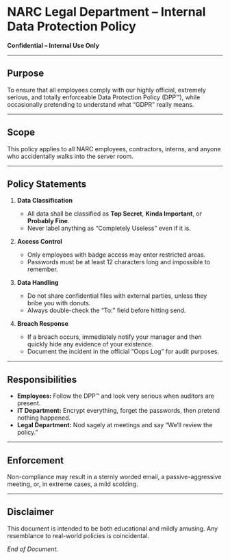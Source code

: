 # NARC Legal Department – Internal Data Protection Policy

**Confidential – Internal Use Only**  

---

## Purpose

To ensure that all employees comply with our highly official, extremely serious, and totally enforceable Data Protection Policy (DPP™), while occasionally pretending to understand what “GDPR” really means.

---

## Scope

This policy applies to all NARC employees, contractors, interns, and anyone who accidentally walks into the server room.

---

## Policy Statements

1. **Data Classification**  
   - All data shall be classified as **Top Secret**, **Kinda Important**, or **Probably Fine**.  
   - Never label anything as “Completely Useless” even if it is.

2. **Access Control**  
   - Only employees with badge access may enter restricted areas.  
   - Passwords must be at least 12 characters long and impossible to remember.  

3. **Data Handling**  
   - Do not share confidential files with external parties, unless they bribe you with donuts.  
   - Always double-check the “To:” field before hitting send.  

4. **Breach Response**  
   - If a breach occurs, immediately notify your manager and then quickly hide any evidence of your existence.  
   - Document the incident in the official “Oops Log” for audit purposes.

---

## Responsibilities

- **Employees:** Follow the DPP™ and look very serious when auditors are present.  
- **IT Department:** Encrypt everything, forget the passwords, then pretend nothing happened.  
- **Legal Department:** Nod sagely at meetings and say “We’ll review the policy.”

---

## Enforcement

Non-compliance may result in a sternly worded email, a passive-aggressive meeting, or, in extreme cases, a mild scolding.

---

## Disclaimer

This document is intended to be both educational and mildly amusing. Any resemblance to real-world policies is coincidental.  

*End of Document.*
